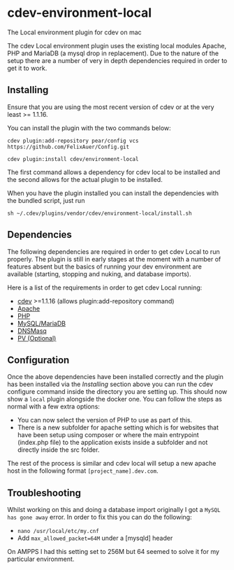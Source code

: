 # cdev-environment-local
The Local environment plugin for cdev on mac

The cdev Local environment plugin uses the existing local modules Apache, PHP and MariaDB (a mysql drop in replacement).
Due to the nature of the setup there are a number of very in depth dependencies required in order to get it to work.

## Installing

Ensure that you are using the most recent version of cdev or at the very least >= 1.1.16.

You can install the plugin with the two commands below:

`cdev plugin:add-repository pear/config vcs https://github.com/FelixAuer/Config.git`

`cdev plugin:install cdev/environment-local`

The first command allows a dependency for cdev local to be installed and the second allows for the actual plugin to be installed.

When you have the plugin installed you can install the dependencies with the bundled script, just run

```
sh ~/.cdev/plugins/vendor/cdev/environment-local/install.sh
```

## Dependencies

The following dependencies are required in order to get cdev Local to run properly. The plugin is still in early stages at the moment with a number of features absent but the basics of running your dev environment are available (starting, stopping and nuking, and database imports).

Here is a list of the requirements in order to get cdev Local running:

 - [cdev](https://github.com/garethmidwood/cdev) >=1.1.16 (allows plugin:add-repository command)
 - [Apache](https://app.tettra.co/teams/creodechat/pages/cdev-local-apache)
 - [PHP](https://app.tettra.co/teams/creodechat/pages/cdev-local-php)
 - [MySQL/MariaDB](https://app.tettra.co/teams/creodechat/pages/cdev-local-mysql)
 - [DNSMasq](https://app.tettra.co/teams/creodechat/pages/cdev-local-dnsmasq)
 - [PV (Optional)](https://app.tettra.co/teams/creodechat/pages/cdev-local-pv)

## Configuration

Once the above dependencies have been installed correctly and the plugin has been installed via the *Installing* section above you can run the cdev configure command inside the directory you are setting up. This should now show a `local` plugin alongside the docker one. You can follow the steps as normal with a few extra options:

- You can now select the version of PHP to use as part of this.
- There is a new subfolder for apache setting which is for websites that have been setup using composer or where the main entrypoint (index.php file) to the application exists inside a subfolder and not directly inside the src folder.

The rest of the process is similar and cdev local will setup a new apache host in the following format `[project_name].dev.com`.

## Troubleshooting

Whilst working on this and doing a database import originally I got a `MySQL has gone away` error. In order to fix this you can do the following: 

- `nano /usr/local/etc/my.cnf`
- Add `max_allowed_packet=64M` under a [mysqld] header

On AMPPS I had this setting set to 256M but 64 seemed to solve it for my particular environment.
